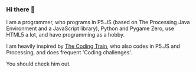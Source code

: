 ### Hi there 👋

<!--
**PYJS123/PYJS123** is a ✨ _special_ ✨ repository because its `README.md` (this file) appears on your GitHub profile.

Here are some ideas to get you started:

- 🔭 I’m currently working on ...
- 🌱 I’m currently learning ...
- 👯 I’m looking to collaborate on ...
- 🤔 I’m looking for help with ...
- 💬 Ask me about ...
- 📫 How to reach me: ...
- 😄 Pronouns: ...
- ⚡ Fun fact: ...
-->

I am a programmer, who programs in P5.JS (based on The Processing Java Environment and a JavaScript library), Python and Pygame Zero, use HTML5 a lot, and have programming as a hobby.

I am heavily inspired by [The Coding Train](https://www.youtube.com/user/shiffman), who also codes in P5.JS and Processing, and does frequent 'Coding challenges'.

You should check him out.
